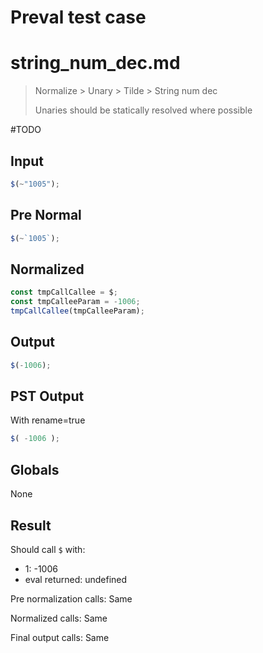 # Preval test case

# string_num_dec.md

> Normalize > Unary > Tilde > String num dec
>
> Unaries should be statically resolved where possible

#TODO

## Input

`````js filename=intro
$(~"1005");
`````

## Pre Normal

`````js filename=intro
$(~`1005`);
`````

## Normalized

`````js filename=intro
const tmpCallCallee = $;
const tmpCalleeParam = -1006;
tmpCallCallee(tmpCalleeParam);
`````

## Output

`````js filename=intro
$(-1006);
`````

## PST Output

With rename=true

`````js filename=intro
$( -1006 );
`````

## Globals

None

## Result

Should call `$` with:
 - 1: -1006
 - eval returned: undefined

Pre normalization calls: Same

Normalized calls: Same

Final output calls: Same
